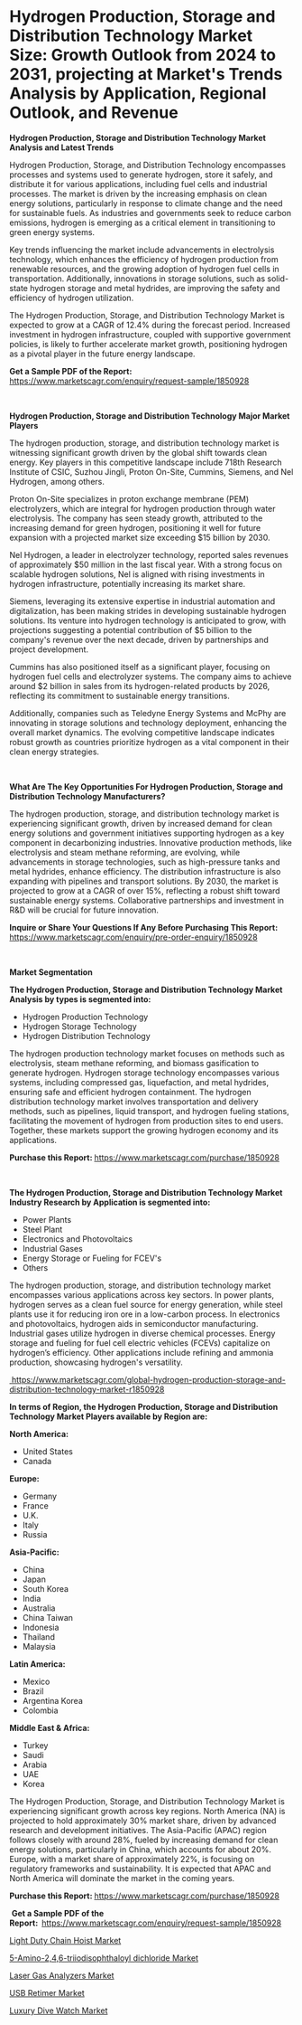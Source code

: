 <p><h1>Hydrogen Production, Storage and Distribution Technology Market Size: Growth Outlook from 2024 to 2031, projecting at Market's Trends Analysis by Application, Regional Outlook, and Revenue</h1></p><p><strong>Hydrogen Production, Storage and Distribution Technology Market Analysis and Latest Trends</strong></p>
<p><p>Hydrogen Production, Storage, and Distribution Technology encompasses processes and systems used to generate hydrogen, store it safely, and distribute it for various applications, including fuel cells and industrial processes. The market is driven by the increasing emphasis on clean energy solutions, particularly in response to climate change and the need for sustainable fuels. As industries and governments seek to reduce carbon emissions, hydrogen is emerging as a critical element in transitioning to green energy systems.</p><p>Key trends influencing the market include advancements in electrolysis technology, which enhances the efficiency of hydrogen production from renewable resources, and the growing adoption of hydrogen fuel cells in transportation. Additionally, innovations in storage solutions, such as solid-state hydrogen storage and metal hydrides, are improving the safety and efficiency of hydrogen utilization.</p><p>The Hydrogen Production, Storage, and Distribution Technology Market is expected to grow at a CAGR of 12.4% during the forecast period. Increased investment in hydrogen infrastructure, coupled with supportive government policies, is likely to further accelerate market growth, positioning hydrogen as a pivotal player in the future energy landscape.</p></p>
<p><strong>Get a Sample PDF of the Report:&nbsp;</strong> <a href="https://www.marketscagr.com/enquiry/request-sample/1850928?utm_campaign=1262&utm_medium=2&utm_source=Github&utm_content=ia&utm_term=17102024&utm_id=hydrogen-production-storage-and-distribution-technology">https://www.marketscagr.com/enquiry/request-sample/1850928</a></p>
<p>&nbsp;</p>
<p><strong>Hydrogen Production, Storage and Distribution Technology Major Market Players</strong></p>
<p><p>The hydrogen production, storage, and distribution technology market is witnessing significant growth driven by the global shift towards clean energy. Key players in this competitive landscape include 718th Research Institute of CSIC, Suzhou Jingli, Proton On-Site, Cummins, Siemens, and Nel Hydrogen, among others.</p><p>Proton On-Site specializes in proton exchange membrane (PEM) electrolyzers, which are integral for hydrogen production through water electrolysis. The company has seen steady growth, attributed to the increasing demand for green hydrogen, positioning it well for future expansion with a projected market size exceeding $15 billion by 2030.</p><p>Nel Hydrogen, a leader in electrolyzer technology, reported sales revenues of approximately $50 million in the last fiscal year. With a strong focus on scalable hydrogen solutions, Nel is aligned with rising investments in hydrogen infrastructure, potentially increasing its market share.</p><p>Siemens, leveraging its extensive expertise in industrial automation and digitalization, has been making strides in developing sustainable hydrogen solutions. Its venture into hydrogen technology is anticipated to grow, with projections suggesting a potential contribution of $5 billion to the company's revenue over the next decade, driven by partnerships and project development.</p><p>Cummins has also positioned itself as a significant player, focusing on hydrogen fuel cells and electrolyzer systems. The company aims to achieve around $2 billion in sales from its hydrogen-related products by 2026, reflecting its commitment to sustainable energy transitions.</p><p>Additionally, companies such as Teledyne Energy Systems and McPhy are innovating in storage solutions and technology deployment, enhancing the overall market dynamics. The evolving competitive landscape indicates robust growth as countries prioritize hydrogen as a vital component in their clean energy strategies.</p></p>
<p>&nbsp;</p>
<p><strong>What Are The Key Opportunities For Hydrogen Production, Storage and Distribution Technology Manufacturers?</strong></p>
<p><p>The hydrogen production, storage, and distribution technology market is experiencing significant growth, driven by increased demand for clean energy solutions and government initiatives supporting hydrogen as a key component in decarbonizing industries. Innovative production methods, like electrolysis and steam methane reforming, are evolving, while advancements in storage technologies, such as high-pressure tanks and metal hydrides, enhance efficiency. The distribution infrastructure is also expanding with pipelines and transport solutions. By 2030, the market is projected to grow at a CAGR of over 15%, reflecting a robust shift toward sustainable energy systems. Collaborative partnerships and investment in R&D will be crucial for future innovation.</p></p>
<p><strong>Inquire or Share Your Questions If Any Before Purchasing This Report:</strong> <a href="https://www.marketscagr.com/enquiry/pre-order-enquiry/1850928?utm_campaign=1262&utm_medium=2&utm_source=Github&utm_content=ia&utm_term=17102024&utm_id=hydrogen-production-storage-and-distribution-technology">https://www.marketscagr.com/enquiry/pre-order-enquiry/1850928</a></p>
<p>&nbsp;</p>
<p><strong>Market Segmentation</strong></p>
<p><strong>The Hydrogen Production, Storage and Distribution Technology Market Analysis by types is segmented into:</strong></p>
<p><ul><li>Hydrogen Production Technology</li><li>Hydrogen Storage Technology</li><li>Hydrogen Distribution Technology</li></ul></p>
<p><p>The hydrogen production technology market focuses on methods such as electrolysis, steam methane reforming, and biomass gasification to generate hydrogen. Hydrogen storage technology encompasses various systems, including compressed gas, liquefaction, and metal hydrides, ensuring safe and efficient hydrogen containment. The hydrogen distribution technology market involves transportation and delivery methods, such as pipelines, liquid transport, and hydrogen fueling stations, facilitating the movement of hydrogen from production sites to end users. Together, these markets support the growing hydrogen economy and its applications.</p></p>
<p><strong>Purchase this Report:&nbsp;</strong><a href="https://www.marketscagr.com/purchase/1850928?utm_campaign=1262&utm_medium=2&utm_source=Github&utm_content=ia&utm_term=17102024&utm_id=hydrogen-production-storage-and-distribution-technology">https://www.marketscagr.com/purchase/1850928</a></p>
<p>&nbsp;</p>
<p><strong>The Hydrogen Production, Storage and Distribution Technology Market Industry Research by Application is segmented into:</strong></p>
<p><ul><li>Power Plants</li><li>Steel Plant</li><li>Electronics and Photovoltaics</li><li>Industrial Gases</li><li>Energy Storage or Fueling for FCEV's</li><li>Others</li></ul></p>
<p><p>The hydrogen production, storage, and distribution technology market encompasses various applications across key sectors. In power plants, hydrogen serves as a clean fuel source for energy generation, while steel plants use it for reducing iron ore in a low-carbon process. In electronics and photovoltaics, hydrogen aids in semiconductor manufacturing. Industrial gases utilize hydrogen in diverse chemical processes. Energy storage and fueling for fuel cell electric vehicles (FCEVs) capitalize on hydrogen’s efficiency. Other applications include refining and ammonia production, showcasing hydrogen's versatility.</p></p>
<p><a href="https://www.marketscagr.com/global-hydrogen-production-storage-and-distribution-technology-market-r1850928?utm_campaign=1262&utm_medium=2&utm_source=Github&utm_content=ia&utm_term=17102024&utm_id=hydrogen-production-storage-and-distribution-technology">&nbsp;https://www.marketscagr.com/global-hydrogen-production-storage-and-distribution-technology-market-r1850928</a></p>
<p><strong>In terms of Region, the Hydrogen Production, Storage and Distribution Technology Market Players available by Region are:</strong></p>
<p>
    <p> <strong> North America: </strong>
        <ul>
            <li>United States</li>
            <li>Canada</li>
        </ul>
        </p> 
    <p> <strong> Europe: </strong>
        <ul>
            <li>Germany</li>
            <li>France</li>
            <li>U.K.</li>
            <li>Italy</li>
            <li>Russia</li>
        </ul>
        </p> 
    <p> <strong> Asia-Pacific: </strong>
        <ul>
            <li>China</li>
            <li>Japan</li>
            <li>South Korea</li>
            <li>India</li>
            <li>Australia</li>
            <li>China Taiwan</li>
            <li>Indonesia</li>
            <li>Thailand</li>
            <li>Malaysia</li>
        </ul>
        </p> 
    <p> <strong> Latin America: </strong>
        <ul>
            <li>Mexico</li>
            <li>Brazil</li>
            <li>Argentina Korea</li>
            <li>Colombia</li>
        </ul>
        </p> 
    <p> <strong> Middle East & Africa: </strong>
        <ul>
            <li>Turkey</li>
            <li>Saudi</li>
            <li>Arabia</li>
            <li>UAE</li>
            <li>Korea</li>
        </ul>
    </p>
    </p>
<p><p>The Hydrogen Production, Storage, and Distribution Technology Market is experiencing significant growth across key regions. North America (NA) is projected to hold approximately 30% market share, driven by advanced research and development initiatives. The Asia-Pacific (APAC) region follows closely with around 28%, fueled by increasing demand for clean energy solutions, particularly in China, which accounts for about 20%. Europe, with a market share of approximately 22%, is focusing on regulatory frameworks and sustainability. It is expected that APAC and North America will dominate the market in the coming years.</p></p>
<p><strong>Purchase this Report: </strong><a href="https://www.marketscagr.com/purchase/1850928?utm_campaign=1262&utm_medium=2&utm_source=Github&utm_content=ia&utm_term=17102024&utm_id=hydrogen-production-storage-and-distribution-technology">https://www.marketscagr.com/purchase/1850928</a></p>
<p>&nbsp;<strong>Get a Sample PDF of the Report:&nbsp;&nbsp;</strong><a href="https://www.marketscagr.com/enquiry/request-sample/1850928?utm_campaign=1262&utm_medium=2&utm_source=Github&utm_content=ia&utm_term=17102024&utm_id=hydrogen-production-storage-and-distribution-technology">https://www.marketscagr.com/enquiry/request-sample/1850928</a></p>
<p><strong></strong></p>
<p><p><a href="https://issuu.com/reportprime-2/docs/light-duty-chain-hoist-market-size-_95e5cd42e27a4c?utm_campaign=1262&utm_medium=2&utm_source=Github&utm_content=ia&utm_term=17102024&utm_id=hydrogen-production-storage-and-distribution-technology">Light Duty Chain Hoist Market</a></p><p><a href="https://github.com/ottolineki0zc/Market-Research-Report-List-1/blob/main/5-amino-246-triiodisophthaloyl-dichloride-market.md?utm_campaign=1262&utm_medium=2&utm_source=Github&utm_content=ia&utm_term=17102024&utm_id=hydrogen-production-storage-and-distribution-technology">5-Amino-2,4,6-triiodisophthaloyl dichloride Market</a></p><p><a href="https://github.com/angilaguardtd7/Market-Research-Report-List-1/blob/main/laser-gas-analyzers-market.md?utm_campaign=1262&utm_medium=2&utm_source=Github&utm_content=ia&utm_term=17102024&utm_id=hydrogen-production-storage-and-distribution-technology">Laser Gas Analyzers Market</a></p><p><a href="https://www.linkedin.com/pulse/usb-retimer-market-growth-outlook-from-2024-2031-projecting-73-nqs8f?utm_campaign=1262&utm_medium=2&utm_source=Github&utm_content=ia&utm_term=17102024&utm_id=hydrogen-production-storage-and-distribution-technology">USB Retimer Market</a></p><p><a href="https://www.linkedin.com/pulse/luxury-dive-watch-industry-insights-report-analyzing-market-w2ixe?utm_campaign=1262&utm_medium=2&utm_source=Github&utm_content=ia&utm_term=17102024&utm_id=hydrogen-production-storage-and-distribution-technology">Luxury Dive Watch Market</a></p></p>